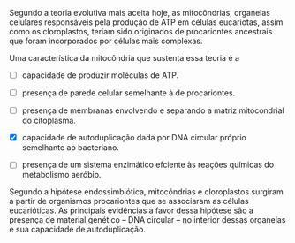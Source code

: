

Segundo a teoria evolutiva mais aceita hoje, as mitocôndrias, organelas celulares responsáveis pela produção de ATP em células eucariotas, assim como os cloroplastos, teriam sido originados de procariontes ancestrais que foram incorporados por células mais complexas.

Uma característica da mitocôndria que sustenta essa teoria é a



- [ ] capacidade de produzir moléculas de ATP.
- [ ] presença de parede celular semelhante à de procariontes.
- [ ] presença de membranas envolvendo e separando a matriz mitocondrial do citoplasma.
- [x] capacidade de autoduplicação dada por DNA circular próprio semelhante ao bacteriano.
- [ ] presença de um sistema enzimático efciente às reações químicas do metabolismo aeróbio.


Segundo a hipótese endossimbiótica, mitocôndrias e cloroplastos surgiram a partir de organismos procariontes que se associaram as células eucarióticas. As principais evidências a favor dessa hipótese são a presença de material genético – DNA circular – no interior dessas organelas e sua capacidade de autoduplicação.
